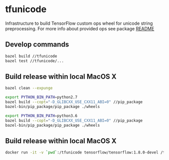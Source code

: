 # tfunicode

Infrastructure to build TensorFlow custom ops wheel for unicode string preprocessing.
For more info about provided ops see package [README](https://github.com/shkarupa-alex/tfunicode/blob/master/pip_package/README.md)

## Develop commands

```bash
bazel build //tfunicode
bazel test //tfunicode/...
```

## Build release within local MacOS X

```bash
bazel clean --expunge

export PYTHON_BIN_PATH=python2.7
bazel build --copt="-D_GLIBCXX_USE_CXX11_ABI=0" //pip_package
bazel-bin/pip_package/pip_package ./wheels

export PYTHON_BIN_PATH=python3.6
bazel build --copt="-D_GLIBCXX_USE_CXX11_ABI=0" //pip_package
bazel-bin/pip_package/pip_package ./wheels
```

## Build release within local MacOS X

```bash
docker run -it -v `pwd`:/tfunicode tensorflow/tensorflow:1.8.0-devel /tfunicode/pip_package/build_linux_release.sh
```

